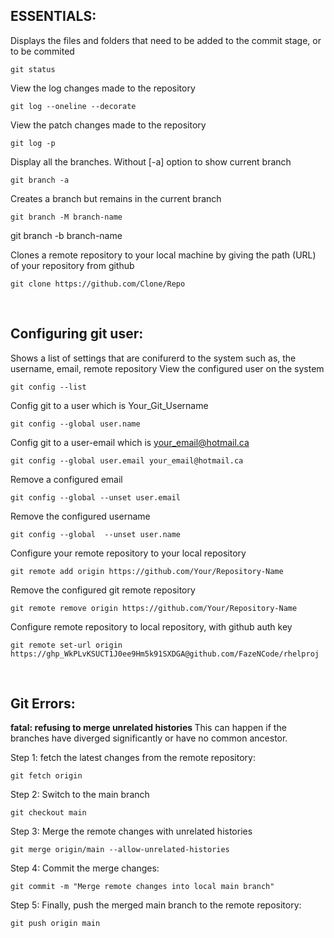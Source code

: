 <h2> ESSENTIALS: </h2>

Displays the files and folders that need to be added to the commit stage, or to be commited

```
git status 
```

View the log changes made to the repository

```
git log --oneline --decorate
```

View the patch changes made to the repository

```
git log -p
```


Display all the branches. Without [-a] option to show current branch
```
git branch -a
```

Creates a branch but remains in the current branch
```
git branch -M branch-name
```

git branch -b branch-name 

Clones a remote repository to your local machine by giving the path (URL) of your repository from github 
```
git clone https://github.com/Clone/Repo 
```

<br>

<h2> Configuring git user: </h2>

Shows a list of settings that are conifurerd to the system such as, the username, email, remote repository View the configured user on the system 
```
git config --list
```

Config git to a user which is Your_Git_Username
```
git config --global user.name 
```

Config git to a user-email which is your_email@hotmail.ca
```
git config --global user.email your_email@hotmail.ca
```

Remove a configured email 
```
git config --global --unset user.email	 
```

Remove the configured username
```
git config --global  --unset user.name
```

Configure your remote repository to your local repository
```
git remote add origin https://github.com/Your/Repository-Name
```

Remove the configured git remote repository
```
git remote remove origin https://github.com/Your/Repository-Name
```

Configure remote repository to local repository, with github auth key
```
git remote set-url origin https://ghp_WkPLvKSUCT1J0ee9Hm5k91SXDGA@github.com/FazeNCode/rhelproj
```

<br>

<h2> Git Errors: </h2>

<b> fatal: refusing to merge unrelated histories </b>
This can happen if the branches have diverged significantly or have no common ancestor.


Step  1: 
fetch the latest changes from the remote repository:

```
git fetch origin
```

Step 2: 
Switch to the main branch

```
git checkout main
```

Step 3:
Merge the remote changes with unrelated histories

```
git merge origin/main --allow-unrelated-histories
```

Step 4:
Commit the merge changes:

```
git commit -m "Merge remote changes into local main branch"
```

Step 5: 
Finally, push the merged main branch to the remote repository:

```
git push origin main
```
